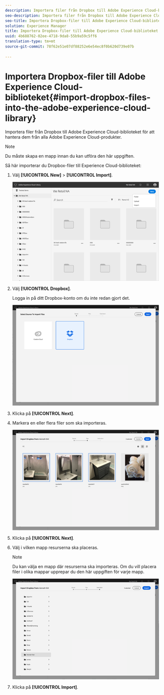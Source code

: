 ```yaml
---
description: Importera filer från Dropbox till Adobe Experience Cloud-biblioteket för att hantera dem från alla Adobe Experience Cloud-produkter.
seo-description: Importera filer från Dropbox till Adobe Experience Cloud-biblioteket för att hantera dem från alla Adobe Experience Cloud-produkter.
seo-title: Importera Dropbox-filer till Adobe Experience Cloud-biblioteket
solution: Experience Manager
title: Importera Dropbox-filer till Adobe Experience Cloud-biblioteket
uuid: 4b688762-02ee-4718-9da8-55b9a59c5ff6
translation-type: tm+mt
source-git-commit: 78f62e51e07df88252e6e54ec8f0b620d739e07b

---
```



# Importera Dropbox-filer till Adobe Experience Cloud-biblioteket{#import-dropbox-files-into-the-adobe-experience-cloud-library}

Importera filer från Dropbox till Adobe Experience Cloud-biblioteket för att hantera dem från alla Adobe Experience Cloud-produkter.

>[!NOTE]
>
>Du måste skapa en mapp innan du kan utföra den här uppgiften.

Så här importerar du Dropbox-filer till Experience Cloud-biblioteket:

1. Välj **[!UICONTROL New]** > **[!UICONTROL Import]**.

   ![](assets/library_new_folder_upload.png)

1. Välj **[!UICONTROL Dropbox]**.

   Logga in på ditt Dropbox-konto om du inte redan gjort det.

   ![](assets/library_import_db.png)

1. Klicka på **[!UICONTROL Next]**.
1. Markera en eller flera filer som ska importeras.

   ![](assets/library_import_db_files_selected.png)

1. Klicka på **[!UICONTROL Next]**.
1. Välj i vilken mapp resurserna ska placeras.

   >[!NOTE]
   >
   >Du kan välja en mapp där resurserna ska importeras. Om du vill placera filer i olika mappar upprepar du den här uppgiften för varje mapp.

   ![](assets/library_import_db_folder_select.png)

1. Klicka på **[!UICONTROL Import]**.

